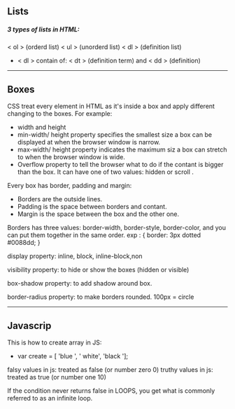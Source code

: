 ## Lists 

##### 3 types of lists in HTML:
< ol > (orderd list)
< ul > (unorderd list)
< dl > (definition list)
   - < dl > contain of: < dt > (definition term) and < dd > (definition)

--------------------------------------

## Boxes

CSS treat every element in HTML as it's inside a box and apply different changing to the boxes. For example:
 - width and height
 - min-width/ height property specifies the smallest size a box can be displayed at when the browser window is narrow.
 - max-width/ height property indicates the maximum siz a box can stretch to when the browser window is wide.
- Overflow property to tell the browser what to do if the contant is bigger than the box. It can have one of two values:
hidden or scroll .

Every box has border, padding and margin:
 - Borders are the outside lines.
 - Padding is the space between borders and contant.
 - Margin is the space between the box and the other one.

 Borders has three values: border-width, border-style, border-color, and you can put them together in the same order.
 exp : { border: 3px dotted #0088dd; }


 display property: inline, block, inline-block,non 

 visibility property: to hide or show the boxes (hidden or visible)

 box-shadow property: to add shadow around box.

 border-radius property: to make borders rounded. 100px = circle 


 ---------------------------------------------------


## Javascrip 

This is how to create array in JS:

  - var create = [ 'blue ', ' white', 'black ']; 

falsy values in js: treated as false (or number zero 0) 
truthy values in js: treated as true (or number one 10)

If the condition never returns false in LOOPS, you get what is commonly referred to as an infinite loop.



